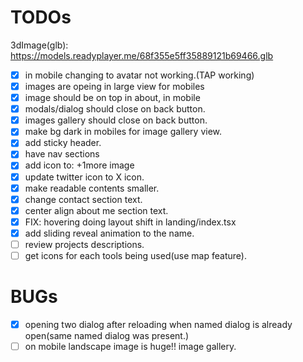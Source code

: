 # TODOs

3dImage(glb): https://models.readyplayer.me/68f355e5ff35889121b69466.glb

- [x] in mobile changing to avatar not working.(TAP working)
- [x] images are opeing in large view for mobiles
- [x] image should be on top in about, in mobile
- [x] modals/dialog should close on back button.
- [x] images gallery should close on back button.
- [x] make bg dark in mobiles for image gallery view.
- [x] add sticky header.
- [x] have nav sections
- [x] add icon to: +1more image
- [x] update twitter icon to X icon.
- [x] make readable contents smaller. 
- [x] change contact section text.
- [x] center align about me section text.
- [x] FIX: hovering doing layout shift in <Btn></Btn> landing/index.tsx 
- [x] add sliding reveal animation to the name.
- [ ] review projects descriptions.
- [ ] get icons for each tools being used(use map feature).

# BUGs
- [x] opening two dialog after reloading when named dialog is already open(same named dialog was present.)
- [ ] on mobile landscape image is huge!! image gallery.
